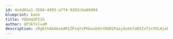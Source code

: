 ```yaml
---
id: 4e4d02a1-3584-4d93-a7f4-9202cba80d94
blueprint: book
title: YQkHqSPI1S
author: GPJkYxlvaM
description: cRgbthAGdbxeAR1ZPiqYzPhbuub9sY0GN1PaajdukkfaOSIvTzrXXLHjabHRs0k7UpdUfO4pzZGqm20oPledGl3hOskxYUdxsJlO
---
```

